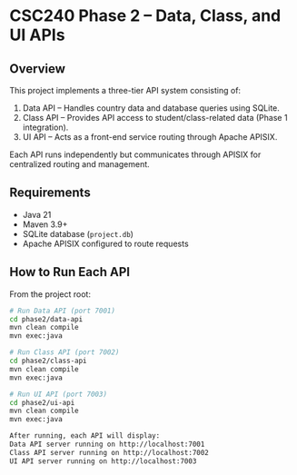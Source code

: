 # CSC240 Phase 2 – Data, Class, and UI APIs

## Overview
This project implements a three-tier API system consisting of:
1. Data API – Handles country data and database queries using SQLite.
2. Class API  – Provides API access to student/class-related data (Phase 1 integration).
3. UI API  – Acts as a front-end service routing through Apache APISIX.

Each API runs independently but communicates through APISIX for centralized routing and management.


## Requirements
- Java 21  
- Maven 3.9+  
- SQLite database (`project.db`)  
- Apache APISIX configured to route requests  


## How to Run Each API
From the project root:
```bash
# Run Data API (port 7001)
cd phase2/data-api
mvn clean compile
mvn exec:java

# Run Class API (port 7002)
cd phase2/class-api
mvn clean compile
mvn exec:java

# Run UI API (port 7003)
cd phase2/ui-api
mvn clean compile
mvn exec:java

After running, each API will display:
Data API server running on http://localhost:7001
Class API server running on http://localhost:7002
UI API server running on http://localhost:7003